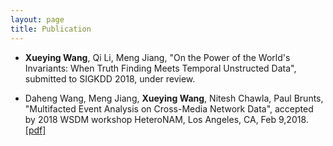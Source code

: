 ```yaml
---
layout: page
title: Publication
---
```


- <strong>Xueying Wang</strong>, Qi Li, Meng Jiang, "On the Power of the World's Invariants: When Truth Finding Meets Temporal Unstructed Data", submitted to SIGKDD 2018, under review. 

- Daheng Wang, Meng Jiang, <strong>Xueying Wang</strong>, Nitesh Chawla, Paul Brunts, "Multifacted Event Analysis on Cross-Media Network Data", accepted by 2018 WSDM workshop HeteroNAM, Los Angeles, CA, Feb 9,2018. <a href="./source/" download="wsdm18.pdf">[pdf]</a>

